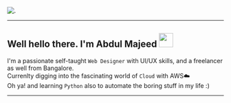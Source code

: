 ![.](https://res.cloudinary.com/dxpukw2x1/image/upload/v1622909349/_LinkedIn_Banner_1_qjozj7.png)
____
## Well hello there. I'm Abdul Majeed <img src="https://res.cloudinary.com/dxpukw2x1/image/upload/v1622918648/animation_640_kpk3ubf2_sibloc.gif" width="33px" >

I'm a passionate self-taught `Web Designer` with UI/UX skills, and a freelancer as well from Bangalore. <br />
Currenlty digging into the fascinating world of `Cloud` with AWS☁️ <br />
Oh ya! and learning `Python` also to automate the boring stuff in my life :) <br />

---
